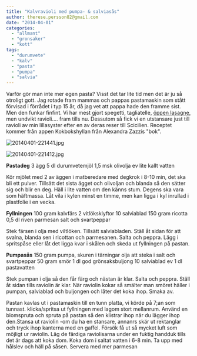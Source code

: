 ```yaml
---
title: "Kalvravioli med pumpa- & salviasås"
author: therese.persson82@gmail.com
date: "2014-04-01"
categories: 
  - "allmant"
  - "gronsaker"
  - "kott"
tags: 
  - "durumvete"
  - "kalv"
  - "pasta"
  - "pumpa"
  - "salvia"
---
```


Varför gör man inte mer egen pasta? Visst det tar lite tid men det är ju så otroligt gott. Jag rotade fram mammas och pappas pastamaskin som stått förvisad i förrådet i typ 15 år, då jag vet att pappa hade den framme sist. Men den funkar finfint. Vi har mest gjort spegetti, tagliatelle, [öppen lasagne,](/posts/oppen-lasagne/) men undvikt ravioli.... fram tills nu. Dessutom så fick vi en utstansare just till ravioli av min lillasyster efter en av deras reser till Scicilien. Receptet kommer från appen Kokbokshyllan från Alexandra Zazzis "bok".  
  
![20140401-221441.jpg](/static/img/20140401-221441.jpg)
  
![20140401-221412.jpg](/static/img/20140401-221412.jpg)

**Pastadeg** 3 ägg 5 dl durumvetemjöl 1,5 msk olivolja ev lite kallt vatten

Kör mjölet med 2 av äggen i matberedare med degkrok i 8-10 min, det ska bli ett pulver. Tillsätt det sista ägget och olivoljan och blanda så den sätter sig och blir en deg. Häll i lite vatten om den känns stum. Degens ska vara som häftmassa. Låt vila i kylen minst en timme, men kan ligga i kyl inrullad i plastfolie i en vecka.

**Fyllningen** 100 gram kalvfärs 2 vitlöksklyftor 10 salviablad 150 gram ricotta 0,5 dl riven parmesan salt och svartpeppar

Stek färsen i olja med viltlöken. Tillsätt salviabladen. Ställ åt sidan för att svalna, blanda sen i ricottan och parmesanen. Salta och peppra. Lägg i spritspåse eller låt det ligga kvar i skålen och skeda ut fyllningen på pastan.

**Pumpasås** 150 gram pumpa, skuren i tärningar olja att steka i salt och svartpeppar 50 gram smör 1 dl god grönsaksbuljong 10 salviablad ev 1 dl pastavatten

Stek pumpan i olja så den får färg och nästan är klar. Salta och peppra. Ställ åt sidan tills raviolin är klar. När raviolin kokar så smälter man smöret häller i pumpan, salviablad och buljongen och låter det koka ihop. Smaka av.

Pastan kavlas ut i pastamaskin till en tunn platta, vi körde på 7;an som tunnast. klicka/spritsa ut fyllningen med lagom stort mellanrum. Använd en blomspruta och spruta på pastan så den klistrar ihop när du lägger ihop den.Stansa ut raviolin -om du ha en stansare, annanrs skär ut rektanglar och tryck ihop kanterna med en gaffel. Försök få ut så mycket luft som möjligt ur raviolin. Läg de färdiga raviolisarna under en fuktig handduk tills det är dags att koka dom. Koka dom i saltat vatten i 6-8 min. Ta upp med hålslev och häll på såsen. Servera med mer parmesan
